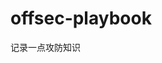 


















































































































# offsec-playbook
记录一点攻防知识
